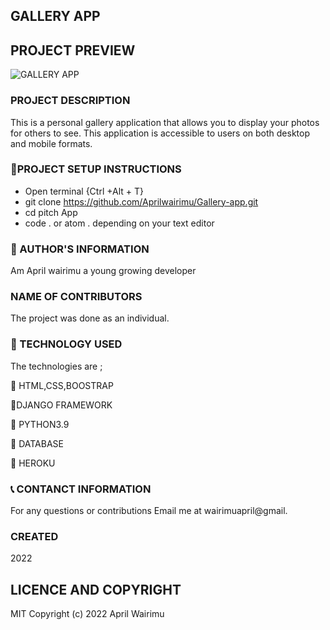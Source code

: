 ## GALLERY APP

## PROJECT PREVIEW

![GALLERY APP](./app/static/images/Blog%20screenshot.png)


### PROJECT DESCRIPTION
This is a personal gallery application that allows you to display your photos for others to see.
This application is accessible to users on both desktop and mobile formats. 


### :pushpin:PROJECT SETUP INSTRUCTIONS

- Open terminal {Ctrl +Alt + T}
- git clone https://github.com/Aprilwairimu/Gallery-app.git
- cd pitch App
- code . or atom . depending on your text editor

### :information_desk_person: AUTHOR'S INFORMATION

Am April wairimu a young growing developer

### NAME OF CONTRIBUTORS

The project was done as an individual.


### :pushpin: TECHNOLOGY USED

The technologies are ;

:small_blue_diamond: HTML,CSS,BOOSTRAP

:small_blue_diamond:DJANGO FRAMEWORK

:small_blue_diamond: PYTHON3.9

:small_blue_diamond: DATABASE

:small_blue_diamond: HEROKU

### :telephone_receiver: CONTANCT INFORMATION

For any questions or contributions Email me at wairimuapril@gmail.

### CREATED

2022

## LICENCE AND COPYRIGHT

MIT Copyright (c) 2022 April Wairimu
